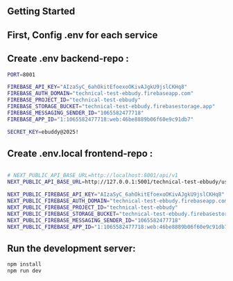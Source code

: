 ## Getting Started

## First, Config .env for each service

## Create .env backend-repo :

```bash
PORT=8001

FIREBASE_API_KEY="AIzaSyC_6ahOkitEfoexoOKivAJgkU9jslCKHq8"
FIREBASE_AUTH_DOMAIN="technical-test-ebbudy.firebaseapp.com"
FIREBASE_PROJECT_ID="technical-test-ebbudy"
FIREBASE_STORAGE_BUCKET="technical-test-ebbudy.firebasestorage.app"
FIREBASE_MESSAGING_SENDER_ID="1065582477718"
FIREBASE_APP_ID="1:1065582477718:web:46be8889b06f60e9c91db7"

SECRET_KEY=ebuddy@2025!
```


## Create .env.local frontend-repo :

```bash

# NEXT_PUBLIC_API_BASE_URL=http://localhost:8001/api/v1
NEXT_PUBLIC_API_BASE_URL=http://127.0.0.1:5001/technical-test-ebbudy/us-central1/api

NEXT_PUBLIC_FIREBASE_API_KEY="AIzaSyC_6ahOkitEfoexoOKivAJgkU9jslCKHq8"
NEXT_PUBLIC_FIREBASE_AUTH_DOMAIN="technical-test-ebbudy.firebaseapp.com"
NEXT_PUBLIC_FIREBASE_PROJECT_ID="technical-test-ebbudy"
NEXT_PUBLIC_FIREBASE_STORAGE_BUCKET="technical-test-ebbudy.firebasestorage.app"
NEXT_PUBLIC_FIREBASE_MESSAGING_SENDER_ID="1065582477718"
NEXT_PUBLIC_FIREBASE_APP_ID="1:1065582477718:web:46be8889b06f60e9c91db7"

```

## Run the development server:

```bash
npm install
npm run dev
```